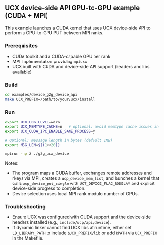 ## UCX device-side API GPU-to-GPU example (CUDA + MPI)

This example launches a CUDA kernel that uses UCX device-side API to perform a GPU-to-GPU PUT between MPI ranks.

### Prerequisites
- CUDA toolkit and a CUDA-capable GPU per rank
- MPI implementation providing `mpicxx`
- UCX built with CUDA and device-side API support (headers and libs available)

### Build
```bash
cd examples/device_g2g_device_api
make UCX_PREFIX=/path/to/your/ucx/install
```

### Run
```bash
export UCX_LOG_LEVEL=warn
export UCX_MEMTYPE_CACHE=n   # optional: avoid memtype cache issues in some setups
export UCX_CUDA_IPC_ENABLE_SAME_PROCESS=y

# Optional: message length in bytes (default 1MB)
export MSG_LEN=$((1<<20))

mpirun -np 2 ./g2g_ucx_device
```

Notes:
- The program maps a CUDA buffer, exchanges remote addresses and rkeys via MPI, creates a `ucp_device_mem_list`, and launches a kernel that calls `ucp_device_put_single` with `UCT_DEVICE_FLAG_NODELAY` and explicit device-side progress to completion.
- Device selection uses local MPI rank modulo number of GPUs.

### Troubleshooting
- Ensure UCX was configured with CUDA support and the device-side headers installed (e.g., `include/ucp/api/device`).
- If dynamic linker cannot find UCX libs at runtime, either set `LD_LIBRARY_PATH` to include `$UCX_PREFIX/lib` or add `RPATH` via `UCX_PREFIX` in the Makefile.



